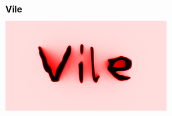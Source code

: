 # Vile

<a href="https://github.com/sami2020pro/vile/blob/main/data/vile.png">
    <img
        src="data/vile.png"
        raw=true
        alt="Vile lisp dialect"
        style="margin-right: 10px;"
    />
</a>